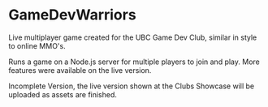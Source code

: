 # GameDevWarriors
Live multiplayer game created for the UBC Game Dev Club, similar in style to online MMO's.

Runs a game on a Node.js server for multiple players to join and play. More features were available on the live version.

Incomplete Version, the live version shown at the Clubs Showcase will be uploaded as assets are finished.
